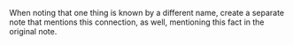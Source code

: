 When noting that one thing is known by a different name, create a separate note that mentions this connection, as well, mentioning this fact in the original note.
